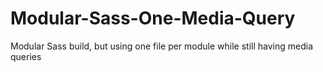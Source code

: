 Modular-Sass-One-Media-Query
============================

Modular Sass build, but using one file per module while still having media queries
